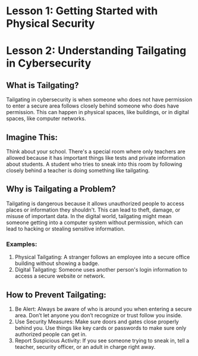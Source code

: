 # Lesson 1: Getting Started with Physical Security

# Lesson 2: Understanding Tailgating in Cybersecurity

## What is Tailgating?

Tailgating in cybersecurity is when someone who does not have permission to enter a secure area follows closely behind someone who does have permission. This can happen in physical spaces, like buildings, or in digital spaces, like computer networks.

## Imagine This:

Think about your school. There's a special room where only teachers are allowed because it has important things like tests and private information about students. A student who tries to sneak into this room by following closely behind a teacher is doing something like tailgating.

## Why is Tailgating a Problem?

Tailgating is dangerous because it allows unauthorized people to access places or information they shouldn't. This can lead to theft, damage, or misuse of important data. In the digital world, tailgating might mean someone getting into a computer system without permission, which can lead to hacking or stealing sensitive information.

### Examples:

1. Physical Tailgating: A stranger follows an employee into a secure office building without showing a badge.
2. Digital Tailgating: Someone uses another person's login information to access a secure website or network.

## How to Prevent Tailgating:

1. Be Alert: Always be aware of who is around you when entering a secure area. Don’t let anyone you don’t recognize or trust follow you inside.
2. Use Security Measures: Make sure doors and gates close properly behind you. Use things like key cards or passwords to make sure only authorized people can get in.
3. Report Suspicious Activity: If you see someone trying to sneak in, tell a teacher, security officer, or an adult in charge right away.
